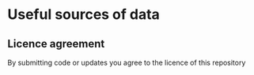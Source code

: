 # Useful sources of data

## Licence agreement
By submitting code or updates you agree to the licence of this repository